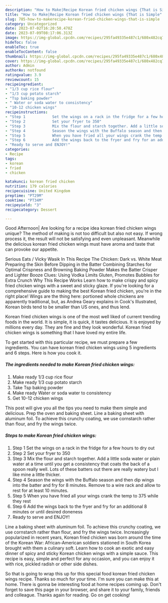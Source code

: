```yaml
---
description: "How to Make|Recipe Korean fried chicken wings {That is Simple"
title: "How to Make|Recipe Korean fried chicken wings {That is Simple"
slug: 785-how-to-makerecipe-korean-fried-chicken-wings-that-is-simple
category: Uncategorized
date: 2023-07-02T16:20:50.478Z
date: 2023-07-09T08:17:06.313Z
image: https://img-global.cpcdn.com/recipes/295fa49335e487c1/680x482cq70/korean-fried-chicken-wings-recipe-main-photo.jpg
hideToc: false
enableToc: true
enableTocContent: false
thumbnail: https://img-global.cpcdn.com/recipes/295fa49335e487c1/680x482cq70/korean-fried-chicken-wings-recipe-main-photo.jpg
cover: https://img-global.cpcdn.com/recipes/295fa49335e487c1/680x482cq70/korean-fried-chicken-wings-recipe-main-photo.jpg
author: Admin
authorAv: notfound
ratingvalue: 3.9
reviewcount: 15
recipeingredient:
- "1/3 cup rice flour"
- "1/3 cup potato starch"
- "Tsp baking powder"
- " Water or soda water to consistency"
- "10-12 chicken wings"
recipeinstructions:
- "Step 1            Set the wings on a rack in the fridge for a few hours to dry out"
- "Step 2            Set your fryer to 350"
- "Step 3            Mix the flour and starch together. Add a little soda water or plain water at a time until you get a consistency that coats the back of a spoon really well. Lots of these batters out there are really watery but I like mine a little thicker."
- "Step 4            Season the wings with the Buffalo season and then dip wings into the batter and fry for 8 minutes. Remove to a wire rack and allow to rest for at least 10 minutes."
- "Step 5            When you have fried all your wings crank the temp to 375 while they rest"
- "Step 6            Add the wings back to the fryer and fry for an additional 8 minutes or until desired doneness"
- "Ready to serve and ENJOY!"
categories:
- Recipe
tags:
- korean
- fried
- chicken

katakunci: korean fried chicken 
nutrition: 179 calories
recipecuisine: United Kingdom
preptime: "PT29M"
cooktime: "PT34M"
recipeyield: "3"
recipecategory: Dessert

---
```



Good Afternoon| Are looking for a recipe idea korean fried chicken wings unique? The method of making is not too difficult but also not easy. If wrong process it, the result will not be satisfying and even unpleasant. Meanwhile the delicious korean fried chicken wings must have aroma and taste that can provoke our appetite.





Serious Eats / Vicky Wasik In This Recipe The Chicken: Dark vs. White Meat Preparing the Skin Before Dipping in the Batter Combining Starches for Optimal Crispness and Browning Baking Powder Makes the Batter Crisper and Lighter Booze Clues: Using Vodka Limits Gluten, Promotes Bubbles for Extra Crunch Why This Recipe Works Learn how to make crispy and spicy fried chicken wings with a sweet and sticky glaze. If you&#39;re looking for a comprehensive guide to making the best Korean fried chicken, you&#39;re in the right place! Wings are the thing here: portioned whole chickens are apparently traditional, but, as Andrea Geary explains in Cook&#39;s Illustrated, Korean birds tend to be smaller than US ones, and thus lend.

Korean fried chicken wings is one of the most well liked of current trending foods in the world. It is simple, it is quick, it tastes delicious. It is enjoyed by millions every day. They are fine and they look wonderful. Korean fried chicken wings is something that I have loved my entire life.


To get started with this particular recipe, we must prepare a few ingredients. You can have korean fried chicken wings using 5 ingredients and 6 steps. Here is how you cook it.

<!--inarticleads1-->

##### The ingredients needed to make Korean fried chicken wings:

1. Make ready 1/3 cup rice flour
1. Make ready 1/3 cup potato starch
1. Take Tsp baking powder
1. Make ready  Water or soda water to consistency
1. Get 10-12 chicken wings


This post will give you all the tips you need to make them simple and delicious. Prep the oven and baking sheet. Line a baking sheet with aluminum foil. To achieve this crunchy coating, we use cornstarch rather than flour, and fry the wings twice. 

<!--inarticleads2-->

##### Steps to make Korean fried chicken wings:

1. Step 1            Set the wings on a rack in the fridge for a few hours to dry out
1. Step 2            Set your fryer to 350
1. Step 3            Mix the flour and starch together. Add a little soda water or plain water at a time until you get a consistency that coats the back of a spoon really well. Lots of these batters out there are really watery but I like mine a little thicker.
1. Step 4            Season the wings with the Buffalo season and then dip wings into the batter and fry for 8 minutes. Remove to a wire rack and allow to rest for at least 10 minutes.
1. Step 5            When you have fried all your wings crank the temp to 375 while they rest
1. Step 6            Add the wings back to the fryer and fry for an additional 8 minutes or until desired doneness
1. Ready to serve and ENJOY!

Line a baking sheet with aluminum foil. To achieve this crunchy coating, we use cornstarch rather than flour, and fry the wings twice. Increasingly popularized in recent years, Korean fried chicken was born around the time of the Korean War: African-American soldiers stationed in South Korea brought with them a culinary soft. Learn how to cook an exotic and easy dinner of spicy and sticky Korean chicken wings with a simple sauce. This recipe is easy, simple and perfect for any occasion, and you can enjoy it with rice, pickled radish or other side dishes. 

So that is going to wrap this up for this special food korean fried chicken wings recipe. Thanks so much for your time. I'm sure you can make this at home. There is gonna be interesting food at home recipes coming up. Don't forget to save this page in your browser, and share it to your family, friends and colleague. Thanks again for reading. Go on get cooking!
